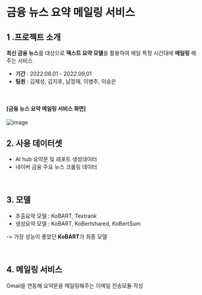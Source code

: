 # 금융 뉴스 요약 메일링 서비스

## 1 .프로젝트 소개
**최신 금융 뉴스**를 대상으로 **텍스트 요약 모델**을 활용하여 매일 특정 시간대에 **메일링** 해주는 서비스
- **기간** : 2022.08.01 - 2022.09,01
- **팀원** : 김제성, 김지후, 남정재, 이병주, 이승은
<br/>

#### [금융 뉴스 요약 메일링 서비스 화면]
![image](https://user-images.githubusercontent.com/69797157/187460742-3ef7ccad-2253-4495-89cc-3ff71f63ff22.png)


## 2. 사용 데이터셋
- AI hub 요약문 및 레포트 생성데이터
- 네이버 금융 주요 뉴스 크롤링 데이터
<br/>

## 3. 모델
- 추출요약 모델 : KoBART, Textrank
- 생성요약 모델 : KoBART, KoBertshared, KoBertSum

-> 가장 성능이 좋았던 **KoBART**가 최종 모델

<br/>

## 4. 메일링 서비스
Gmail을 연동해 요약문을 메일링해주는 이메일 전송모듈 작성
